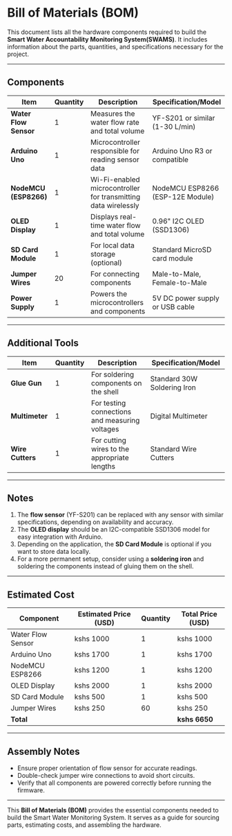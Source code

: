 # Bill of Materials (BOM)

This document lists all the hardware components required to build the **Smart Water Accountability Monitoring System(SWAMS)**. It includes information about the parts, quantities, and specifications necessary for the project.

---

## Components

| Item                | Quantity | Description                                                                 | Specification/Model               |
|---------------------|----------|-----------------------------------------------------------------------------|-----------------------------------|
| **Water Flow Sensor**| 1        | Measures the water flow rate and total volume                               | YF-S201 or similar (1-30 L/min)   |
| **Arduino Uno**      | 1        | Microcontroller responsible for reading sensor data                         | Arduino Uno R3 or compatible      |
| **NodeMCU (ESP8266)**| 1        | Wi-Fi-enabled microcontroller for transmitting data wirelessly              | NodeMCU ESP8266 (ESP-12E Module)  |
| **OLED Display**     | 1        | Displays real-time water flow and total volume                              | 0.96" I2C OLED (SSD1306)          |
| **SD Card Module**   | 1        | For local data storage (optional)                                           | Standard MicroSD card module      |
| **Jumper Wires**     | 20       | For connecting components                                                   | Male-to-Male, Female-to-Male      |
| **Power Supply**     | 1        | Powers the microcontrollers and components                                  | 5V DC power supply or USB cable   |

---

## Additional Tools

| Item                | Quantity | Description                                     | Specification/Model               |
|---------------------|----------|-------------------------------------------------|-----------------------------------|
| **Glue Gun**         | 1        | For soldering components on the shell           | Standard 30W Soldering Iron       |
| **Multimeter**       | 1        | For testing connections and measuring voltages  | Digital Multimeter                |
| **Wire Cutters**     | 1        | For cutting wires to the appropriate lengths    | Standard Wire Cutters             |

---

## Notes

1. The **flow sensor** (YF-S201) can be replaced with any sensor with similar specifications, depending on availability and accuracy.
2. The **OLED display** should be an I2C-compatible SSD1306 model for easy integration with Arduino.
3. Depending on the application, the **SD Card Module** is optional if you want to store data locally.
4. For a more permanent setup, consider using a **soldering iron** and soldering the components instead of gluing them on the shell.

---

## Estimated Cost

| Component            | Estimated Price (USD) | Quantity | Total Price (USD) |
|----------------------|-----------------------|----------|-------------------|
| Water Flow Sensor     | kshs 1000             | 1        | kshs 1000         |
| Arduino Uno           | kshs 1700             | 1        | kshs 1700         |
| NodeMCU ESP8266       | kshs 1200             | 1        | kshs 1200         |
| OLED Display          | kshs 2000             | 1        | kshs 2000         |
| SD Card Module        | kshs 500              | 1        | kshs 500          |
| Jumper Wires          | kshs 250              | 60       | kshs 250          |
| **Total**             |                       |          | **kshs 6650**     |

---

## Assembly Notes

- Ensure proper orientation of flow sensor for accurate readings.
- Double-check jumper wire connections to avoid short circuits.
- Verify that all components are powered correctly before running the firmware.

---

This **Bill of Materials (BOM)** provides the essential components needed to build the Smart Water Monitoring System. It serves as a guide for sourcing parts, estimating costs, and assembling the hardware.
